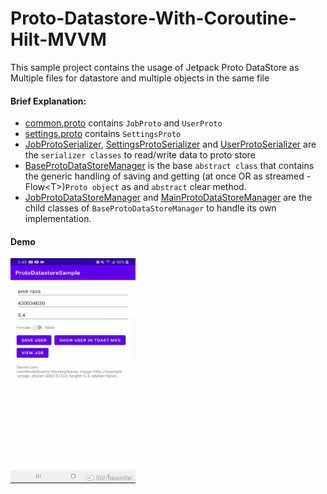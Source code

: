 # Proto-Datastore-With-Coroutine-Hilt-MVVM
This sample project contains the usage of Jetpack Proto DataStore as Multiple files for datastore and multiple objects in the same file 

#### Brief Explanation:
- [common.proto](https://github.com/amirraza/Proto-Datastore-With-Coroutine-Hilt-MVVM/blob/main/app/src/main/proto/common.proto) contains `JobProto` and `UserProto`
- [settings.proto](https://github.com/amirraza/Proto-Datastore-With-Coroutine-Hilt-MVVM/blob/main/app/src/main/proto/settings.proto) contains `SettingsProto`
- [JobProtoSerializer](https://github.com/amirraza/Proto-Datastore-With-Coroutine-Hilt-MVVM/blob/main/app/src/main/java/com/example/protodatastoresample/protoserializer/JobProtoSerializer.kt), [SettingsProtoSerializer](https://github.com/amirraza/Proto-Datastore-With-Coroutine-Hilt-MVVM/blob/main/app/src/main/java/com/example/protodatastoresample/protoserializer/SettingsProtoSerializer.kt) and [UserProtoSerializer](https://github.com/amirraza/Proto-Datastore-With-Coroutine-Hilt-MVVM/blob/main/app/src/main/java/com/example/protodatastoresample/protoserializer/UserProtoSerializer.kt) are the `serializer classes` to read/write data to proto store
- [BaseProtoDataStoreManager](https://github.com/amirraza/Proto-Datastore-With-Coroutine-Hilt-MVVM/blob/main/app/src/main/java/com/example/protodatastoresample/datastoremanager/BaseProtoDataStoreManager.kt) is the base `abstract class` that contains the generic handling of saving and getting (at once OR as streamed - Flow&lt;T&gt;)`Proto object` as and `abstract` clear method.
- [JobProtoDataStoreManager](https://github.com/amirraza/Proto-Datastore-With-Coroutine-Hilt-MVVM/blob/main/app/src/main/java/com/example/protodatastoresample/datastoremanager/JobProtoDataStoreManager.kt) and [MainProtoDataStoreManager](https://github.com/amirraza/Proto-Datastore-With-Coroutine-Hilt-MVVM/blob/main/app/src/main/java/com/example/protodatastoresample/datastoremanager/MainProtoDataStoreManager.kt) are the child classes of `BaseProtoDataStoreManager` to handle its own implementation.
#### Demo
<img src="/docs/proto_datastore_demo.gif" width="200" height="360" />
